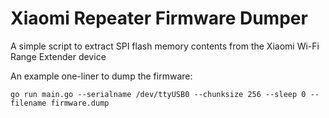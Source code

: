 # Xiaomi Repeater Firmware Dumper
A simple script to extract SPI flash memory contents from the Xiaomi Wi-Fi Range Extender device

An example one-liner to dump the firmware:

`go run main.go --serialname /dev/ttyUSB0 --chunksize 256 --sleep 0 --filename firmware.dump`